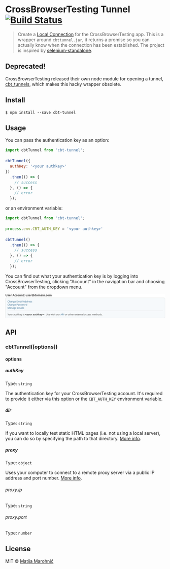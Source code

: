 # CrossBrowserTesting Tunnel [![Build Status](https://travis-ci.org/silvenon/cbt-tunnel.svg?branch=master)](https://travis-ci.org/silvenon/cbt-tunnel)

> Create a [Local Connection][1] for the CrossBrowserTesting app. This is a wrapper around `cbttunnel.jar`, it returns a promise so you can actually know when the connection has been established. The project is inspired by [selenium-standalone][2].

[1]: http://crossbrowsertesting.com/faq/how-create-local-connection-command-line
[2]: https://github.com/vvo/selenium-standalone


## Deprecated!

CrossBrowserTesting released their own node module for opening a tunnel, [cbt_tunnels][0], which makes this hacky wrapper obsolete.

[0]: https://github.com/crossbrowsertesting/cbt-tunnel-nodejs


## Install

```
$ npm install --save cbt-tunnel
```


## Usage

You can pass the authentication key as an option:

```js
import cbtTunnel from 'cbt-tunnel';

cbtTunnel({
  authKey: '<your authkey>'
})
  .then(() => {
    // success
  }, () => {
    // error
  });
```

or an environment variable:

```js
import cbtTunnel from 'cbt-tunnel';

process.env.CBT_AUTH_KEY = '<your authkey>'

cbtTunnel()
  .then(() => {
    // success
  }, () => {
    // error
  });
```

You can find out what your authentication key is by logging into CrossBrowserTesting, clicking "Account" in the navigation bar and choosing "Account" from the dropdown menu.

<img src="images/authkey.png" width="983">


## API

### cbtTunnel([options])

#### options

##### authKey

Type: `string`  

The authentication key for your CrossBrowserTesting account. It's required to provide it either via this option or the `CBT_AUTH_KEY` environment variable.

##### dir

Type: `string`

If you want to locally test static HTML pages (i.e. not using a local server), you can do so by specifying the path to that directory. [More info][1].

##### proxy

Type: `object`

Uses your computer to connect to a remote proxy server via a public IP address and port number. [More info][2].

###### proxy.ip

Type: `string`

###### proxy.port

Type: `number`

[1]: http://crossbrowsertesting.com/faq/how-does-local-html-files-local-connection-option-work
[2]: http://crossbrowsertesting.com/faq/how-does-internal-web-site-local-connection-option-work


## License

MIT © [Matija Marohnić](http://twin.github.io)

